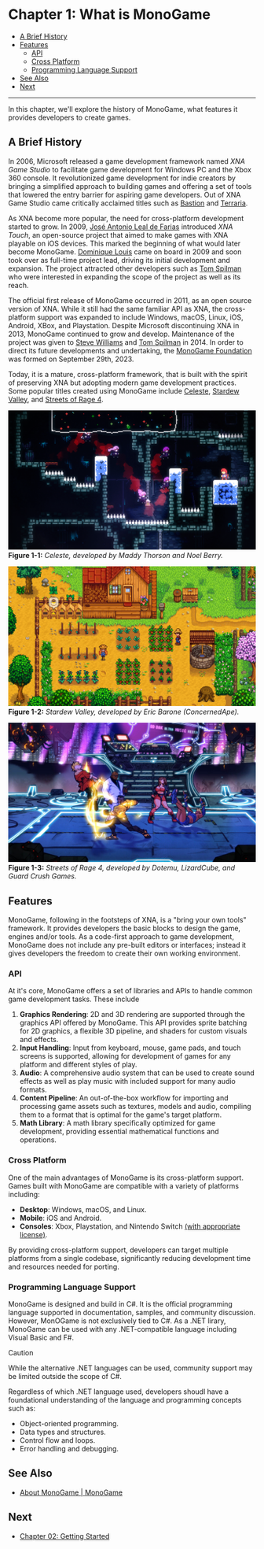 # Chapter 1: What is MonoGame

- [A Brief History](#a-brief-history)
- [Features](#features)
  - [API](#api)
  - [Cross Platform](#cross-platform)
  - [Programming Language Support](#programming-language-support)
- [See Also](#see-also)
- [Next](#next)

---

In this chapter, we'll explore the history of MonoGame, what features it provides developers to create games.  

## A Brief History
In 2006, Microsoft released a game development framework named *XNA Game Studio* to facilitate game development for Windows PC and the Xbox 360 console.  It revolutionized game development for indie creators by bringing a simplified approach to building games and offering a set of tools that lowered the entry barrier for aspiring game developers.  Out of XNA Game Studio came critically acclaimed titles such as [Bastion](https://www.supergiantgames.com/games/bastion/) and [Terraria](https://terraria.org/).

As XNA become more popular, the need for cross-platform development started to grow.  In 2009, [José Antonio Leal de Farias](https://github.com/jalf) introduced *XNA Touch*, an open-source project that aimed to make games with XNA playable on iOS devices.  This marked the beginning of what would later become MonoGame.  [Dominique Louis](https://github.com/CartBlanche) came on board in 2009 and soon took over as full-time project lead, driving its initial development and expansion. The project attracted other developers such as [Tom Spilman](https://github.com/tomspilman) who were interested in expanding the scope of the project as well as its reach.

The official first release of MonoGame occurred in 2011, as an open source version of XNA.  While it still had the same familiar API as XNA, the cross-platform support was expanded to include Windows, macOS, Linux, iOS, Android, XBox, and Playstation.  Despite Microsoft discontinuing XNA in 2013, MonoGame continued to grow and develop.   Maintenance of the project was given to [Steve Williams](https://github.com/KonajuGames) and [Tom Spilman](https://github.com/tomspilman) in 2014. In order to direct its future developments and undertaking, the [MonoGame Foundation](https://monogame.net/about/) was formed on September 29th, 2023. 

Today, it is a mature, cross-platform framework, that is built with the spirit of preserving XNA but adopting modern game development practices. Some popular titles created using MonoGame include [Celeste](https://store.steampowered.com/app/504230/Celeste/), [Stardew Valley](https://store.steampowered.com/app/413150/Stardew_Valley/), and [Streets of Rage 4](https://store.steampowered.com/app/985890/Streets_of_Rage_4/).

![celeste-screenshot](./images/01-what-is-monogame/celeste.png)  
**Figure 1-1:** *Celeste, developed by Maddy Thorson and Noel Berry.*

![stardew-screenshot](./images/01-what-is-monogame/stardew-valley.png)  
**Figure 1-2:** *Stardew Valley, developed by Eric Barone (ConcernedApe).*

![sor4-screenshot](./images/01-what-is-monogame/sor4.jpg)  
**Figure 1-3:** *Streets of Rage 4, developed by Dotemu, LizardCube, and Guard Crush Games.*

## Features
MonoGame, following in the footsteps of XNA, is a "bring your own tools" framework.  It provides developers the basic blocks to design the game, engines and/or tools.  As a code-first approach to game development, MonoGame does not include any pre-built editors or interfaces; instead it gives developers the freedom to create their own working environment.

### API

At it's core, MonoGame offers a set of libraries and APIs to handle common game development tasks.  These include

1. **Graphics Rendering**: 2D and 3D rendering are supported through the graphics API offered by MonoGame.  This API provides sprite batching for 2D graphics, a flexible 3D pipeline, and shaders for custom visuals and effects.
2. **Input Handling**: Input from keyboard, mouse, game pads, and touch screens is supported, allowing for development of games for any platform and different styles of play.
3. **Audio**: A comprehensive audio system that can be used to create sound effects as well as play music with included support for many audio formats.
4. **Content Pipeline**: An out-of-the-box workflow for importing and processing game assets such as textures, models and audio, compiling them to a format that is optimal for the game's target platform.
5. **Math Library**: A math library specifically optimized for game development, providing essential mathematical functions and operations.

### Cross Platform
One of the main advantages of MonoGame is its cross-platform support.  Games built with MonoGame are compatible with a variety of platforms including:

- **Desktop**: Windows, macOS, and Linux.
- **Mobile**: iOS and Android.
- **Consoles**: Xbox, Playstation, and Nintendo Switch [(with appropriate license)](https://docs.monogame.net/articles/console_access.html).

By providing cross-platform support, developers can target multiple platforms from a single codebase, significantly reducing development time and resources needed for porting.  

### Programming Language Support

MonoGame is designed and build in C#.  It is the official programming language supported in documentation, samples, and community discussion. However, MonOGame is not exclusively tied to C#.  As a .NET lirary, MonoGame can be used with any .NET-compatible language including Visual Basic and F#.

> [!CAUTION]
> While the alternative .NET languages can be used, community support may be limited outside the scope of C#.

Regardless of which .NET language used, developers shoudl have a foundational understanding of the language and programming concepts such as:

- Object-oriented programming.
- Data types and structures.
- Control flow and loops.
- Error handling and debugging.

## See Also
- [About MonoGame | MonoGame](https://monogame.net/about)

## Next
- [Chapter 02: Getting Started]()
